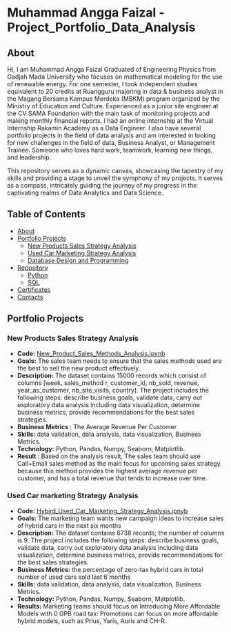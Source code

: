 # Muhammad Angga Faizal - Project_Portfolio_Data_Analysis
## About 
Hi, I am Muhammad Angga Faizal Graduated of Engineering Physics from Gadjah Mada University who focuses on mathematical modeling for the use of renewable energy. For one semester, I took independent studies equivalent to 20 credits at Ruangguru majoring in data & business analyst in the Magang Bersama Kampus Merdeka (MBKM) program organized by the Ministry of Education and Culture. Experienced as a junior site engineer at the CV SAMA Foundation with the main task of monitoring projects and making monthly financial reports. I had an online internship at the Virtual Internship Rakamin Academy as a Data Engineer. I also have several portfolio projects in the field of data analysis and am interested in looking for new challenges in the field of data, Business Analyst, or Management Trainee. Someone who loves hard work, teamwork, learning new things, and leadership.

This repository serves as a dynamic canvas, showcasing the tapestry of my skills and providing a stage to unveil the symphony of my projects. It serves as a compass, intricately guiding the journey of my progress in the captivating realms of Data Analytics and Data Science.

## Table of Contents 
- [About](#about)
- [Portfolio Projects](#portfolio-projects)
  - [New Products Sales Strategy Analysis](#new-products-sales-strategy-analysis)
  - [Used Car Marketing Strategy Analysis](#used-car-marketing-strategy-analysis)
  - [Database Design and Programming](#database-design-and-programming)
- [Repository](#repository)
   - [Python](#python)
   - [SQL](#sql)
- [Certificates](#certificates)
- [Contacts](#contacts)

## Portfolio Projects
### New Products Sales Strategy Analysis
- **Code:** [New_Product_Sales_Methods_Analysis.ipynb](https://github.com/anggafaizal/Project_Portfolio_Data_Analysis/blob/69271b3801e3b9ebfaf05fbd28f5da33566de5db/PYTHON/New%20Product%20Sales%20Strategy/New%20Product%20Sales%20Strategy.ipynb)
- **Goals:** The sales team needs to ensure that the sales methods used are the best to sell the new product effectively.
- **Description:** The dataset contains 15000 records which consist of columns [week, sales_method r, customer_id, nb_sold, revenue, year_as_customer, nb_site_visits, country]. The project includes the following steps: describe business goals, validate data, carry out exploratory data analysis including data visualization, determine business metrics, provide recommendations for the best sales strategies.
- **Business Metrics** : The Average Revenue Per Customer
- **Skills:** data validation, data analysis, data visualization, Business Metrics. 
- **Technology:** Python, Pandas, Numpy, Seaborn, Matplotlib.
- **Result** : Based on the analysis result, The sales team should use Call+Email sales method as the main focus for upcoming sales strategy. because this method provides the highest average revenue per customer, and has a total revenue that tends to increase over time.

### Used Car marketing Strategy Analysis
- **Code:** [Hybird_Used_Car_Marketing_Strategy_Analysis.ipnyb](https://github.com/anggafaizal/Project_Portfolio_Data_Analysis/blob/46dd17589e4293c47c44fba4abe2dfce24257f89/PYTHON/Marketing%20Strategy%20Analysis/Marketing%20Strategy%20Analysis.ipynb)
- **Goals:** The marketing team wants new campaign ideas to increase sales of hybrid cars in the next six months
- **Description:** The dataset contains 6738 records; the number of columns is 9. The project includes the following steps: describe business goals, validate data, carry out exploratory data analysis including data visualization, determine business metrics, provide recommendations for the best sales strategies.
- **Business Metrics:** the percentage of zero-tax hybrid cars in total number of used cars sold last 6 months
- **Skills:** data validation, data analysis, data visualization, Business Metrics. 
- **Technology:** Python, Pandas, Numpy, Seaborn, Matplotlib.
- **Results:** Marketing teams should focus on Introducing More Affordable Models with 0 GPB road tax: Promotions can focus on more affordable hybrid models, such as Prius, Yaris, Auris and CH-R.

